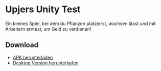 # Upjers Unity Test

Ein kleines Spiel, bei dem du Pflanzen platzierst, wachsen lässt und mit Arbeitern erntest, um Geld zu verdienen!

## Download
- [APK herunterladen](https://drive.google.com/file/d/1Qod_69r8UpAfJ-u23JFNpvMOZ6Rm9cTH/view?usp=sharing)
- [Desktop Version herunterladen](https://drive.google.com/file/d/1vKWZSbRC6cXU6X78Ucu0OGjB-8P6tso9/view?usp=sharing)
 
